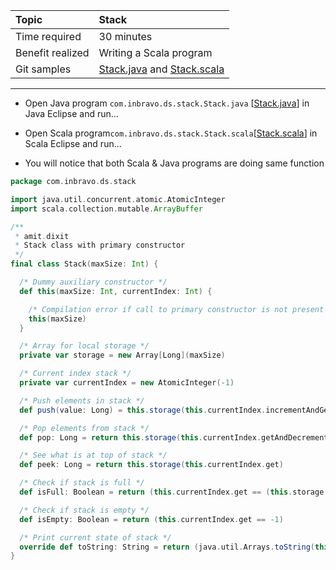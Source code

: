 | Topic | Stack |
| :--- | :--- |
| Time required | 30 minutes |
| Benefit realized | Writing a Scala program |
| Git samples | [Stack.java](https://github.com/inbravo/java-src/blob/master/src/com/inbravo/ds/stack/Stack.java) and [Stack.scala](https://github.com/inbravo/scala-src/blob/master/src/main/scala/com/inbravo/ds/stack/Stack.scala) |

---

* Open Java program `com.inbravo.ds.stack.Stack.java` \[[Stack.java](https://github.com/inbravo/java-src/blob/master/src/com/inbravo/ds/stack/Stack.java)\] in Java Eclipse and run...

* Open Scala program`com.inbravo.ds.stack.Stack.scala`\[[Stack.scala](https://github.com/inbravo/scala-src/blob/master/src/main/scala/com/inbravo/ds/stack/Stack.scala)\] in Scala Eclipse and run...

* You will notice that both Scala & Java programs are doing same function

```scala
package com.inbravo.ds.stack

import java.util.concurrent.atomic.AtomicInteger
import scala.collection.mutable.ArrayBuffer

/**
 * amit.dixit
 * Stack class with primary constructor
 */
final class Stack(maxSize: Int) {

  /* Dummy auxiliary constructor */
  def this(maxSize: Int, currentIndex: Int) {

    /* Compilation error if call to primary constructor is not present */
    this(maxSize)
  }

  /* Array for local storage */
  private var storage = new Array[Long](maxSize)

  /* Current index stack */
  private var currentIndex = new AtomicInteger(-1)

  /* Push elements in stack */
  def push(value: Long) = this.storage(this.currentIndex.incrementAndGet) = value

  /* Pop elements from stack */
  def pop: Long = return this.storage(this.currentIndex.getAndDecrement)

  /* See what is at top of stack */
  def peek: Long = return this.storage(this.currentIndex.get)

  /* Check if stack is full */
  def isFull: Boolean = return (this.currentIndex.get == (this.storage.length - 1))

  /* Check if stack is empty */
  def isEmpty: Boolean = return (this.currentIndex.get == -1)

  /* Print current state of stack */
  override def toString: String = return (java.util.Arrays.toString(this.storage))
}
```



